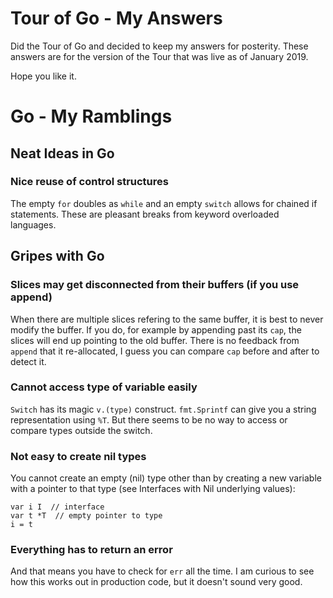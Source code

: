 # Tour of Go - My Answers

Did the Tour of Go and decided to keep my answers for posterity.  These
answers are for the version of the Tour that was live as of January 2019.
 
Hope you like it.


# Go - My Ramblings

## Neat Ideas in Go

### Nice reuse of control structures

The empty `for` doubles as `while` and an empty `switch` allows for chained
if statements.  These are pleasant breaks from keyword overloaded languages.




## Gripes with Go

### Slices may get disconnected from their buffers (if you use append)

When there are multiple slices refering to the same buffer, it is best to
never modify the buffer.  If you do, for example by appending past its `cap`, 
the slices will end up pointing to the old buffer.  There is no feedback from
`append` that it re-allocated, I guess you can compare `cap` before and after 
to detect it. 


### Cannot access type of variable easily

`Switch` has its magic `v.(type)` construct.  `fmt.Sprintf` can give you a 
string representation using `%T`.  But there seems to be no way to access or 
compare types outside the switch.

### Not easy to create nil types
You cannot create an empty (nil) type other than by creating a new 
variable with a pointer to that type (see Interfaces with Nil underlying
values):
```
var i I  // interface
var t *T  // empty pointer to type
i = t
```

### Everything has to return an error

And that means  you have to check for `err` all the time.  I am curious to see
how this works out in production code, but it doesn't sound very good.



 